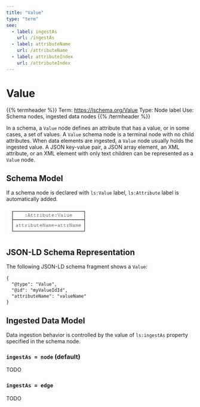 ```yaml
---
title: "Value"
type: "term"
see:
  - label: ingestAs
    url: /ingestAs
  - label: attributeName
    url: /attributeName
  - label: attributeIndex
    url: /attributeIndex
---
```


# Value

{{% termheader %}}
Term: https://lschema.org/Value
Type: Node label
Use: Schema nodes, ingested data nodes
{{% /termheader %}}

In a schema, a `Value` node defines an attribute that has a value, or
in some cases, a set of values. A `Value` schema node is a terminal
node with no child attributes. When data elements are ingested, a
`Value` node usually holds the ingested value. A JSON key-value pair,
a JSON array element, an XML attribute, or an XML element with only
text children can be represented as a `Value` node.

## Schema Model

If a schema node is declared with `ls:Value` label, `ls:Attribute` label is
automatically added.

![Value node model](value_node_model.png)

## JSON-LD Schema Representation

The following JSON-LD schema fragment shows a `Value`:

```
{
  "@type": "Value",
  "@id": "myValueIdId",
  "attributeName": "valueName"
}
```

## Ingested Data Model

Data ingestion behavior is controlled by the value of `ls:ingestAs`
property specified in the schema node.

### `ingestAs = node` (default)

TODO

### `ingestAs = edge`

TODO
